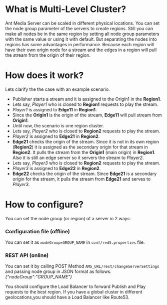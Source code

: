 # What is Multi-Level Cluster?
Ant Media Server can be scaled in different physical locations. You can set the node group parameter of the servers to create regions. Still you can make all nodes be in the same region by setting all node group parameters with the same value or using it with default. But separating the nodes into regions has some advantages in performance. Because each region will have their own origin node for a stream and the edges in a region will pull the stream from the origin of their region.

# How does it work?

Lets clarify the the case with an example scenario. 



* Publisher starts a stream and it is assigned to the Origin1 in the **Region1**.
* Lets say, _Player1_ who is closed to **Region1** requests to play the stream.
* _Player1_ is assigned to **Edge11** in **Region1**.
* Since the **Origin1** is the origin of the stream, **Edge11** will pull stream from **Origin1**.
* Until now, the scenario is one region cluster.
* Lets say, _Player2_ who is closed to **Region2** requests to play the stream.
* _Player2_ is assigned to **Edge21** in **Region2**.
* **Edge21** checks the origin of the stream. Since it is not in its own region (**Region2**) it is assigned as the secondary origin for that stream in **Region2**. It pulls the stream from the **Origin1** (main origin) in **Region1**. Also it is still an edge server so it servers the stream to _Player2_.
* Lets say, _Player3_ who is closed to **Region2** requests to play the stream.
* _Player3_ is assigned to **Edge22** in **Region2**.
* **Edge22** checks the origin of the stream. Since **Edge21** is a secondary origin for the stream, it pulls the stream from **Edge21** and serves to _Player3_.

# How to configure?
You can set the node group (or region) of a server in 2 ways:
### Configuration file (offline)
You can set it as `modeGroup=GROUP_NAME` in `conf/red5.properties` file.
### REST API (online)
You can set it by calling POST Method `AMS_URL/rest/changeServerSettings` and passing node group in JSON format as follows.
_{"nodeGroup":"GROUP_NAME"}_

You should configure the Load Balancer to forward Publish and Play requests to the best region. If you have a global cluster in different geolocations,you should have a Load Balancer like Route53.


